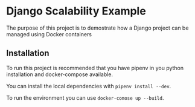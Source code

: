 # Django Scalability Example

The purpose of this project is to demostrate how a Django project can be managed using Docker containers

## Installation

To run this project is recommended that you have pipenv in you python installation and docker-compose available.

You can install the local dependencies with `pipenv install --dev`.

To run the environment you can use `docker-comose up --build`.
